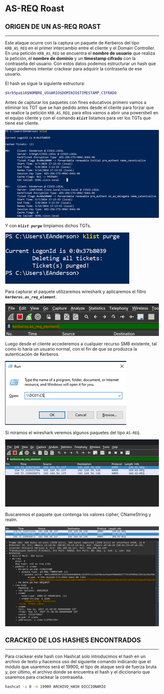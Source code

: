 # AS-REQ Roast

## ORIGEN DE UN AS-REQ ROAST

---

Este ataque ocurre con la captura un paquete de Kerberos del tipo `KRB_AS_REQ` en el primer intercambio entre el cliente y el Domain Controller. En una petición `KRB_AS_REQ` se encuentra el **nombre de usuario** que realiza la petición, el **nombre de dominio** y un **timestamp cifrado** con la contraseña del usuario. Con estos datos podemos estructurar un hash que luego podemos intentar crackear para adquirir la contraseña de ese usuario.

El hash se sigue la siguiente estructura:

```bash
$krb5pa$18$NOMBRE_USUARIO$DOMINIO$TIMESTAMP_CIFRADO
```

Antes de capturar los paquetes con fines educativos primero vamos a eliminar los TGT que se han pedido antes desde el cliente para forzar que se realice la petición `KRB_AS_REQ`, para ellos vamos a abrir una powershell en el equipo cliente y con el comando ***`klist`*** listamos para ver los TGTs que tiene ese cliente.

![Untitled](images/Untitled.png)

Y con ***`klist purge`*** limpiamos dichos TGTs.

![Untitled](images/Untitled%201.png)

Para capturar el paquete utilizaremos wireshark y aplicaremos el filtro ***`kerberos.as_req_element`***.

![Untitled](images/e27d661e-6db8-4b74-b61b-52029404f509.png)

Luego desde el cliente accederemos a cualquier recurso SMB existente, tal como lo haría un usuario normal, con el fin de que se produzca la autenticación de Kerberos.

![Untitled](images/Untitled%202.png)

Si miramos el wireshark veremos algunos paquetes del tipo `AS-REQ`.

![Untitled](images/Untitled%203.png)

Buscaremos el paquete que contenga los valores cipher, CNameString y realm.

![Untitled](images/Untitled%204.png)

## CRACKEO DE LOS HASHES ENCONTRADOS

---

Para crackear este hash con Hashcat solo introducimos el hash en un archivo de texto y hacemos uso del siguiente comando indicando que el módulo que usaremos será el 19900, el tipo de ataque será de fuerza bruta y, por último, el archivo donde se encuentra el hash y el diccionario que usaremos para crackear la contraseña.

```bash
hashcat -a 0 -m 19900 ARCHIVO_HASH DICCIONARIO
```